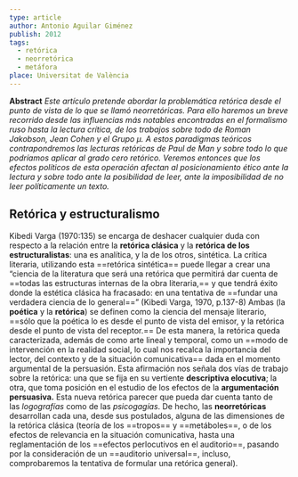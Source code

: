 ```yaml
---
type: article
author: Antonio Aguilar Giménez
publish: 2012
tags:
  - retórica
  - neorretórica
  - metáfora
place: Universitat de València
---
```

**Abstract**
*Este artículo pretende abordar la problemática retórica desde el punto de vista de lo que se llamó neorretóricas. Para ello haremos un breve recorrido desde las influencias más notables encontradas en el formalismo ruso hasta la lectura crítica, de los trabajos sobre todo de Roman Jakobson, Jean Cohen y el Grupo µ. A estos paradigmas teóricos contrapondremos las lecturas retóricas de Paul de Man y sobre todo lo que podríamos aplicar al grado cero retórico. Veremos entonces que los efectos políticos de esta operación afectan al posicionamiento ético ante la lectura y sobre todo ante la posibilidad de leer, ante la imposibilidad de no leer políticamente un texto.*

## Retórica y estructuralismo
Kibedi Varga (1970:135) se encarga de deshacer cualquier duda con respecto a la relación entre la **retórica clásica** y la **retórica de los estructuralistas**: una es analítica, y la de los otros, sintética.
La crítica literaria, utilizando esta ==retórica sintética== puede llegar a crear una “ciencia de la literatura que será una retórica que permitirá dar cuenta de ==todas las estructuras internas de la obra literaria,== y que tendrá éxito donde la estética clásica ha fracasado: en una tentativa de ==fundar una verdadera ciencia de lo general==” (Kibedi Varga, 1970, p.137-8)
Ambas (la **poética** y la **retórica**) se definen como la ciencia del mensaje literario, ==sólo que la poética lo es desde el punto de vista del emisor, y la retórica desde el punto de vista del receptor.== De esta manera, la retórica queda caracterizada, además de como arte lineal y temporal, como un ==modo de intervención en la realidad social, lo cual nos recalca la importancia del lector, del contexto y de la situación comunicativa== dada en el momento argumental de la persuasión. Esta afirmación nos señala dos vías de trabajo sobre la retórica: una que se fija en su vertiente **descriptiva elocutiva**; la otra, que toma posición en el estudio de los efectos de la **argumentación persuasiva.**
Esta nueva retórica parecer que pueda dar cuenta tanto de las _logografías_ como de las _psicogagías_. De hecho, las **neorretóricas** desarrollan cada una, desde sus postulados, alguna de las dimensiones de la retórica clásica (teoría de los ==tropos== y ==metáboles==, o de los efectos de relevancia en la situación comunicativa, hasta una reglamentación de los ==efectos perlocutivos en el auditorio==, pasando por la consideración de un ==auditorio universal==, incluso, comprobaremos la tentativa de formular una retórica general).
